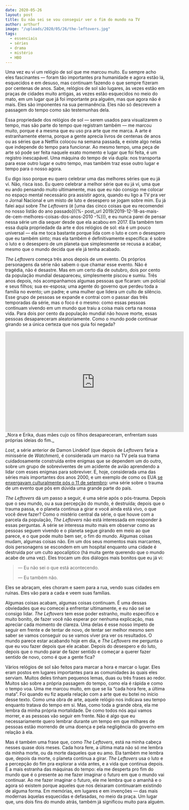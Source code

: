 ```yaml
---
date: 2020-05-26
layout: post
title: Eu não sei se vou conseguir ver o fim do mundo na TV
author: arthurf
image: "/uploads/2020/05/26/the-leftovers.jpg"
tags:
  - essenciais
  - séries
  - drama
  - mistério
  - HBO
---
```


Uma vez eu vi um relógio de sol que me marcou muito. Eu sempre acho eles fascinantes — foram tão importantes pra humanidade e agora estão lá, esquecidos e em desuso, mas continuam fazendo o que sempre fizeram por centenas de anos. Sabe, relógios de sol são lugares, às vezes estão em praças de cidades muito antigas, as vezes estão esquecidos no meio do mato, em um lugar que já foi importante pra alguém, mas que agora não é mais. Eles são imponentes na sua permanência. Eles não só descrevem a passagem do tempo como são testemunhas dela.

Essa propriedade dos relógios de sol — serem usados para visualizarem o tempo, mas são parte do tempo que registram também — me marcou muito, porque é a mesma que eu uso pra arte que me marca. A arte é estranhamente eterna, porque a gente aprecia livros de centenas de anos ou as séries que a Netflix colocou na semana passada, e existe algo nelas que independe do tempo para funcionar. Ao mesmo tempo, uma peça de arte só pode ser feita naquele exato momento e lugar que foi feita, é um registro inescapável. Uma máquina do tempo de via dupla: nos transporta para esse outro lugar e outro tempo, mas também traz esse outro lugar e tempo para o nosso agora.

Eu digo isso porque eu quero celebrar uma das melhores séries que eu já vi. Não, risca isso. Eu quero celebrar a melhor série que eu já vi, uma que eu ando pensando muito ultimamente, mas que eu não consigo me colocar no espaço mental necessário pra assistir agora, quando eu ligo a TV pra ver o Jornal Nacional e um misto de luto e desespero se jogam sobre mim. Eu já falei aqui sobre _The Leftovers_ (é [uma das cinco coisas que eu recomendei no nosso listão do ano passado]({%- post_url 2019/2019-12-18-as-mais-de-cem-melhores-coisas-dos-anos-2010 -%})), e eu nunca parei de pensar nessa série um dia sequer desde que ela acabou em 2017. Ela também tem essa dupla propriedade da arte e dos relógios de sol: ela é um pouco universal — ela me toca bastante porque lida com o luto e com o desespero que eu também sinto; mas ela também é definitivamente específica: é sobre o luto e o desespero de um planeta que simplesmente se recusa a acabar, mesmo que o mundo decida que ele já tenha acabado.

_The Leftovers_ começa três anos depois de um evento. Os próprios personagens da série não sabem o que chamar esse evento. Não é tragédia, não é desastre. Mas em um certo dia de outubro, dois por cento da população mundial desapareceu, simplesmente piscou e sumiu. Três anos depois, nós acompanhamos algumas pessoas que ficaram: um policial e seus filhos; sua ex-esposa; uma agente do governo que perdeu toda a família no evento; um padre; e uma mulher que lidera um culto de silêncio. Esse grupo de pessoas se expande e contrai com o passar das três temporadas da série, mas o foco é o mesmo: como essas pessoas continuam vivendo em um mundo que traiu a coisa mais certa na nossa vida. Para dois por cento da população mundial não houve morte, essas pessoas desapareceram aleatoriamente. Como o mundo pode continuar girando se a única certeza que nos guia foi negada?

<iframe width="560" height="315" src="https://www.youtube.com/embed/ncC0lTS1el4" frameborder="0" allow="accelerometer; autoplay; encrypted-media; gyroscope; picture-in-picture" allowfullscreen></iframe>
_Nora e Erika, duas mães cujo os filhos desapareceram, enfrentam suas próprias ideias do fim._

_Lost_, a série anterior de Damon Lindelof (que depois de _Leftovers_ faria a minissérie de _Watchmen_), é considerada um marco na TV pela sua trama cuidadosamente construída entre enigmas que se dependem um do outro, sobre um grupo de sobreviventes de um acidente de avião aprendendo a lidar com esses enigmas para sobreviver. É, hoje, considerada uma das séries mais importantes dos anos 2000, e um exemplo de como os EUA [se enxergavam culturalmente pós o 11 de setembro](https://books.google.com.br/books?id=mgtSLkKxIpEC&pg=PA163&lpg=PA163&dq=lost+tv+show+post-9/11&source=bl&ots=Vi6fGBKPFL&sig=ACfU3U3gxir5X5C1W2UYClTKwp74w5WRWQ&hl=pt-BR&sa=X&ved=2ahUKEwjzyMrR-9LpAhXPILkGHR4RBkkQ6AEwA3oECAkQAQ#v=onepage&q&f=false): uma série sobre o trauma de um evento que pôs em dúvida uma grande parte do país.

_The Leftovers_ dá um passo a seguir, é uma série após o pós-trauma. Depois que o seu mundo, ou a sua percepção do mundo, é destruída; depois que o trauma passa, e o planeta continua a girar e você ainda está vivo, o que você deve fazer? Como o mistério central da série, o que houve com a parcela da população, _The Leftovers_ não está interessada em responder à essas perguntas. A série se interessa muito mais em observar como as pessoas seguem vivendo e o planeta segue girando em meio ao que parece, e o que pode muito bem ser, o fim do mundo. Algumas coisas mudam, algumas coisas não. Em um dos seus momentos mais marcantes, dois personagens se escondem em um hospital enquanto uma cidade é destruída por um culto apocalíptico (há muita gente querendo que o mundo acabe de uma vez). Eles trocam um dos diálogos mais bonitos que eu já vi:

> — Eu não sei o que está acontecendo.
>
> — Eu também não.

Eles se abraçam, eles choram e saem para a rua, vendo suas cidades em ruínas. Eles vão para a cada e veem suas famílias.

Algumas coisas acabam, algumas coisas continuam. É uma dessas obviedades que eu comecei a enfrentar ultimamente, e eu não sei se consigo lidar. _The Leftovers_ tem esse poder estranho, muito específico e muito bonito, de fazer você não esperar por nenhuma explicação, mas apreciar cada momento de clareza. Uma delas é esse nosso ímpeto de seguir em frente e de tentar de novo, de tentar ser melhor mesmo sem saber se vamos conseguir ou se vamos viver pra ver os resultados. O mundo parece estar acabando hoje em dia, e _The Leftovers_ me pergunta o que eu vou fazer depois que ele acabar. Depois do desespero e do luto, depois que o mundo parar de fazer sentido e começar a querer fazer sentido de novo, como é que a gente fica?

Vários relógios de sol são feitos para marcar a hora e marcar o lugar. Eles eram postos em lugares importantes para as comunidades às quais eles serviam. Muitos deles tinham pequenos lemas, duas ou três frases ao redor. Muitos são sobre a própria passagem do tempo, como ela é rápida e como o tempo voa. Uma me marcou muito, em que se lia “cada hora fere, a última mata”. Foi quando eu fiz aquela relação com a arte que eu botei no início desse texto. Como uma obra de arte, aquele relógio nos indicava seu tempo enquanto tratava do tempo em si. Mas, como toda a grande obra, ela me lembra da minha própria mortalidade. De como todos nós aqui vamos morrer, e as pessoas vão seguir em frente. Não é algo que eu necessariamente quero lembrar durante um tempo em que milhares de pessoas estão morrendo de uma doença e pela negligência do governo em relação à ela.

Mas é também uma frase que, como _The Leftovers_, está na minha cabeça nesses quase dois meses. Cada hora fere, a última mata não só me lembra da minha morte, ou da morte daqueles que eu amo. Ela também me lembra que, depois da morte, o planeta continua a girar. _The Leftovers_ usa o luto e a percepção do fim pra explorar a vida antes, e a vida que continua depois. É a mais estranha das máquinas do tempo: ela me desperta pro fim do mundo que é o presente ao me fazer imaginar o futuro em que o mundo vai continuar. Ao me fazer imaginar o futuro, ele me lembra que o amanhã e o agora só existem porque aqueles que nos deixaram continuaram existindo de alguma forma. Em memórias, em lugares e em invenções — das mais modernas àquelas esquecidas e defasadas, no meio da praça. Um lugar que, uns dois fins do mundo atrás, também já significou muito para alguém.
